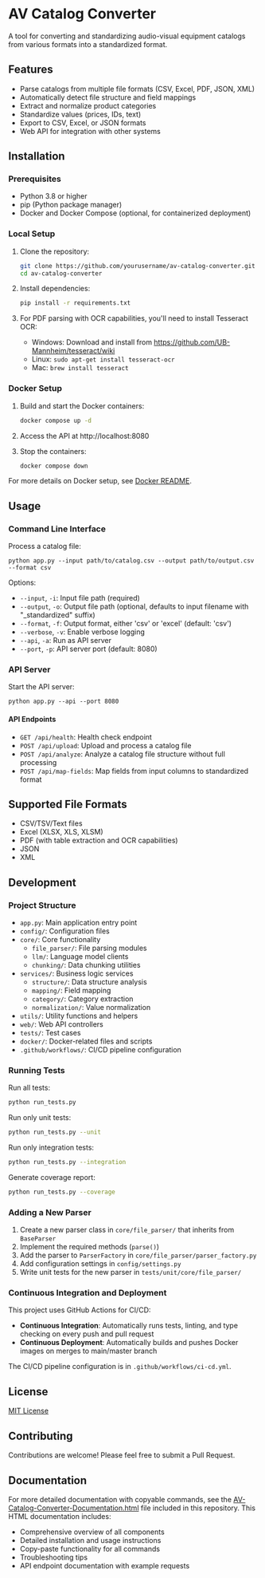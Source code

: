 # AV Catalog Converter

A tool for converting and standardizing audio-visual equipment catalogs from various formats into a standardized format.

## Features

- Parse catalogs from multiple file formats (CSV, Excel, PDF, JSON, XML)
- Automatically detect file structure and field mappings
- Extract and normalize product categories
- Standardize values (prices, IDs, text)
- Export to CSV, Excel, or JSON formats
- Web API for integration with other systems

## Installation

### Prerequisites

- Python 3.8 or higher
- pip (Python package manager)
- Docker and Docker Compose (optional, for containerized deployment)

### Local Setup

1. Clone the repository:
   ```bash
   git clone https://github.com/yourusername/av-catalog-converter.git
   cd av-catalog-converter
   ```

2. Install dependencies:
   ```bash
   pip install -r requirements.txt
   ```

3. For PDF parsing with OCR capabilities, you'll need to install Tesseract OCR:
   - Windows: Download and install from https://github.com/UB-Mannheim/tesseract/wiki
   - Linux: `sudo apt-get install tesseract-ocr`
   - Mac: `brew install tesseract`

### Docker Setup

1. Build and start the Docker containers:
   ```bash
   docker compose up -d
   ```

2. Access the API at http://localhost:8080

3. Stop the containers:
   ```bash
   docker compose down
   ```

For more details on Docker setup, see [Docker README](docker/README.md).

## Usage

### Command Line Interface

Process a catalog file:

```
python app.py --input path/to/catalog.csv --output path/to/output.csv --format csv
```

Options:
- `--input`, `-i`: Input file path (required)
- `--output`, `-o`: Output file path (optional, defaults to input filename with "_standardized" suffix)
- `--format`, `-f`: Output format, either 'csv' or 'excel' (default: 'csv')
- `--verbose`, `-v`: Enable verbose logging
- `--api`, `-a`: Run as API server
- `--port`, `-p`: API server port (default: 8080)

### API Server

Start the API server:

```
python app.py --api --port 8080
```

#### API Endpoints

- `GET /api/health`: Health check endpoint
- `POST /api/upload`: Upload and process a catalog file
- `POST /api/analyze`: Analyze a catalog file structure without full processing
- `POST /api/map-fields`: Map fields from input columns to standardized format

## Supported File Formats

- CSV/TSV/Text files
- Excel (XLSX, XLS, XLSM)
- PDF (with table extraction and OCR capabilities)
- JSON
- XML

## Development

### Project Structure

- `app.py`: Main application entry point
- `config/`: Configuration files
- `core/`: Core functionality
  - `file_parser/`: File parsing modules
  - `llm/`: Language model clients
  - `chunking/`: Data chunking utilities
- `services/`: Business logic services
  - `structure/`: Data structure analysis
  - `mapping/`: Field mapping
  - `category/`: Category extraction
  - `normalization/`: Value normalization
- `utils/`: Utility functions and helpers
- `web/`: Web API controllers
- `tests/`: Test cases
- `docker/`: Docker-related files and scripts
- `.github/workflows/`: CI/CD pipeline configuration

### Running Tests

Run all tests:

```bash
python run_tests.py
```

Run only unit tests:

```bash
python run_tests.py --unit
```

Run only integration tests:

```bash
python run_tests.py --integration
```

Generate coverage report:

```bash
python run_tests.py --coverage
```

### Adding a New Parser

1. Create a new parser class in `core/file_parser/` that inherits from `BaseParser`
2. Implement the required methods (`parse()`)
3. Add the parser to `ParserFactory` in `core/file_parser/parser_factory.py`
4. Add configuration settings in `config/settings.py`
5. Write unit tests for the new parser in `tests/unit/core/file_parser/`

### Continuous Integration and Deployment

This project uses GitHub Actions for CI/CD:

- **Continuous Integration**: Automatically runs tests, linting, and type checking on every push and pull request
- **Continuous Deployment**: Automatically builds and pushes Docker images on merges to main/master branch

The CI/CD pipeline configuration is in `.github/workflows/ci-cd.yml`.

## License

[MIT License](LICENSE)

## Contributing

Contributions are welcome! Please feel free to submit a Pull Request.

## Documentation

For more detailed documentation with copyable commands, see the [AV-Catalog-Converter-Documentation.html](AV-Catalog-Converter-Documentation.html) file included in this repository. This HTML documentation includes:

- Comprehensive overview of all components
- Detailed installation and usage instructions
- Copy-paste functionality for all commands
- Troubleshooting tips
- API endpoint documentation with example requests
